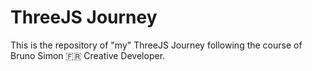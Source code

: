 <h1>ThreeJS Journey</h1>

This is the repository of "my" ThreeJS Journey following the course of Bruno Simon 🇫🇷 Creative Developer.
